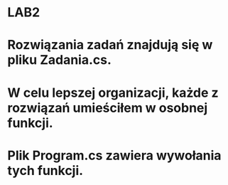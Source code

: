 # LAB2
# Rozwiązania zadań znajdują się w pliku Zadania.cs. 
# W celu lepszej organizacji, każde z rozwiązań umieściłem w osobnej funkcji.
# Plik Program.cs zawiera wywołania tych funkcji.
